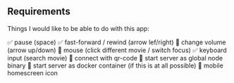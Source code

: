 ## Requirements
<!-- ✅🔳️ -->

Things I would like to be able to do with this app:

✅ pause (space)
✅ fast-forward / rewind (arrow lef/right)
🔳️ change volume (arrow up/down)
🔳️ mouse (click different movie / switch focus)
✅ keyboard input (search movie)
🔳️ connect with qr-code
🔳️ start server as global node binary
🔳️ start server as docker container (if this is at all possible)
🔳️ mobile homescreen icon
